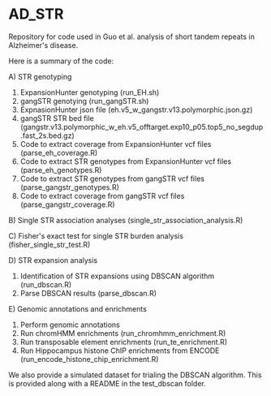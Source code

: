 # AD_STR

Repository for code used in Guo et al. analysis of short tandem repeats in Alzheimer's disease.

Here is a summary of the code:

A) STR genotyping
 1) ExpansionHunter genotyping (run_EH.sh)
 2) gangSTR genotying (run_gangSTR.sh)
 3) ExpnasionHunter json file (eh.v5_w_gangstr.v13.polymorphic.json.gz)
 4) gangSTR STR bed file (gangstr.v13.polymorphic_w_eh.v5_offtarget.exp10_p05.top5_no_segdup.fast_2s.bed.gz)
 5) Code to extract coverage from ExpansionHunter vcf files (parse_eh_coverage.R)
 6) Code to extract STR genotypes from ExpansionHunter vcf files (parse_eh_genotypes.R)
 7) Code to extract STR genotypes from gangSTR vcf files (parse_gangstr_genotypes.R)
 8) Code to extract coverage from gangSTR vcf files (parse_gangstr_coverage.R)

B) Single STR association analyses (single_str_association_analysis.R)

C) Fisher's exact test for single STR burden analysis (fisher_single_str_test.R)

D) STR expansion analysis
  1) Identification of STR expansions using DBSCAN algorithm (run_dbscan.R)
  2) Parse DBSCAN results (parse_dbscan.R)

E) Genomic annotations and enrichments
 1) Perform genomic annotations
 2) Run chromHMM enrichments (run_chromhmm_enrichment.R)
 3) Run transposable element enrichments (run_te_enrichment.R)
 4) Run Hippocampus histone ChIP enrichments from ENCODE (run_encode_histone_chip_enrichment.R)


We also provide a simulated dataset for trialing the DBSCAN algorithm. This is provided along with a README in the test_dbscan folder.
